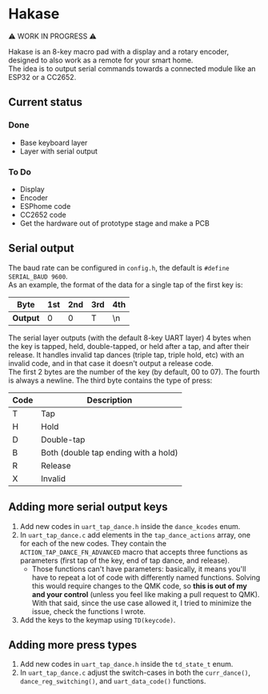 # Hakase
⚠️ WORK IN PROGRESS ⚠️  

Hakase is an 8-key macro pad with a display and a rotary encoder, designed to also work as a remote for your smart home.  
The idea is to output serial commands towards a connected module like an ESP32 or a CC2652.  

## Current status

### Done
+ Base keyboard layer
+ Layer with serial output

### To Do
+ Display
+ Encoder
+ ESPhome code
+ CC2652 code
+ Get the hardware out of prototype stage and make a PCB

## Serial output
The baud rate can be configured in `config.h`, the default is `#define SERIAL_BAUD 9600`.  
As an example, the format of the data for a single tap of the first key is:

| **Byte**   | 1st | 2nd | 3rd | 4th |
|------------|-----|-----|-----|-----|
| **Output** | 0   | 0   | T   | \n  |

The serial layer outputs (with the default 8-key UART layer) 4 bytes when the key is tapped, held, double-tapped, or held after a tap, and after their release. It handles invalid tap dances (triple tap, triple hold, etc) with an invalid code, and in that case it doesn't output a release code.  
The first 2 bytes are the number of the key (by default, 00 to 07). The fourth is always a newline. The third byte contains the type of press:

| **Code** | **Description**                      |
|----------|--------------------------------------|
| T        | Tap                                  |
| H        | Hold                                 |
| D        | Double-tap                           |
| B        | Both (double tap ending with a hold) |
| R        | Release                              |
| X        | Invalid                              |

## Adding more serial output keys
1. Add new codes in `uart_tap_dance.h` inside the `dance_kcodes` enum.  
2. In `uart_tap_dance.c` add elements in the `tap_dance_actions` array, one for each of the new codes. They contain the `ACTION_TAP_DANCE_FN_ADVANCED` macro that accepts three functions as parameters (first tap of the key, end of tap dance, and release).  
    + Those functions can't have parameters: basically, it means you'll have to repeat a lot of code with differently named functions. Solving this would require changes to the QMK code, so **this is out of my and your control** (unless you feel like making a pull request to QMK). With that said, since the use case allowed it, I tried to minimize the issue, check the functions I wrote.  
3. Add the keys to the keymap using `TD(keycode)`.  

## Adding more press types
1. Add new codes in `uart_tap_dance.h` inside the `td_state_t` enum.
2. In `uart_tap_dance.c` adjust the switch-cases in both the `curr_dance()`, `dance_reg_switching()`, and `uart_data_code()` functions.